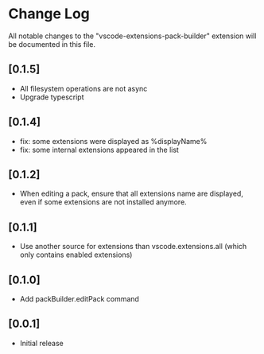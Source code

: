 # Change Log

All notable changes to the "vscode-extensions-pack-builder" extension will be documented in this file.

## [0.1.5]

- All filesystem operations are not async
- Upgrade typescript

## [0.1.4]

- fix: some extensions were displayed as %displayName%
- fix: some internal extensions appeared in the list

## [0.1.2]

- When editing a pack, ensure that all extensions name are displayed, even if some extensions are not installed anymore.

## [0.1.1]

- Use another source for extensions than vscode.extensions.all (which only contains enabled extensions)

## [0.1.0]

- Add packBuilder.editPack command

## [0.0.1]

- Initial release

